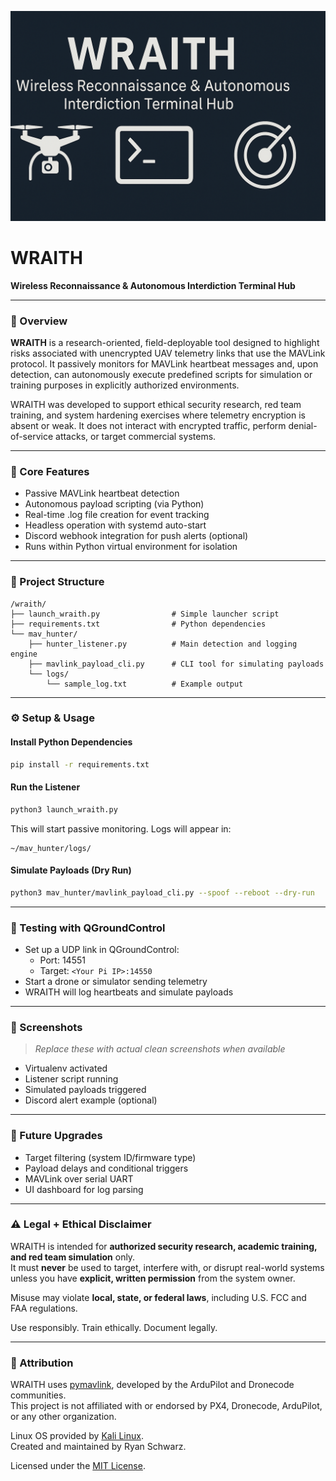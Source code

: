 ![WRAITH Banner](WRAITH_Github_project_banner.png)

# WRAITH  
**Wireless Reconnaissance & Autonomous Interdiction Terminal Hub**

---

### 📡 Overview

**WRAITH** is a research-oriented, field-deployable tool designed to highlight risks associated with unencrypted UAV telemetry links that use the MAVLink protocol. It passively monitors for MAVLink heartbeat messages and, upon detection, can autonomously execute predefined scripts for simulation or training purposes in explicitly authorized environments.

WRAITH was developed to support ethical security research, red team training, and system hardening exercises where telemetry encryption is absent or weak. It does not interact with encrypted traffic, perform denial-of-service attacks, or target commercial systems.

---

### 🧰 Core Features

- Passive MAVLink heartbeat detection
- Autonomous payload scripting (via Python)
- Real-time .log file creation for event tracking
- Headless operation with systemd auto-start
- Discord webhook integration for push alerts (optional)
- Runs within Python virtual environment for isolation

---

### 📁 Project Structure

```
/wraith/
├── launch_wraith.py                # Simple launcher script
├── requirements.txt                # Python dependencies
└── mav_hunter/
    ├── hunter_listener.py          # Main detection and logging engine
    ├── mavlink_payload_cli.py      # CLI tool for simulating payloads
    └── logs/
        └── sample_log.txt          # Example output
```

---

### ⚙️ Setup & Usage

#### Install Python Dependencies

```bash
pip install -r requirements.txt
```

#### Run the Listener

```bash
python3 launch_wraith.py
```

This will start passive monitoring. Logs will appear in:
```
~/mav_hunter/logs/
```

#### Simulate Payloads (Dry Run)

```bash
python3 mav_hunter/mavlink_payload_cli.py --spoof --reboot --dry-run
```

---

### 🧪 Testing with QGroundControl

- Set up a UDP link in QGroundControl:
  - Port: 14551
  - Target: `<Your Pi IP>:14550`
- Start a drone or simulator sending telemetry
- WRAITH will log heartbeats and simulate payloads

---

### 📸 Screenshots

> _Replace these with actual clean screenshots when available_

- Virtualenv activated
- Listener script running
- Simulated payloads triggered
- Discord alert example (optional)

---

### 🚧 Future Upgrades

- Target filtering (system ID/firmware type)
- Payload delays and conditional triggers
- MAVLink over serial UART
- UI dashboard for log parsing

---

### ⚠️ Legal + Ethical Disclaimer

WRAITH is intended for **authorized security research, academic training, and red team simulation** only.  
It must **never** be used to target, interfere with, or disrupt real-world systems unless you have **explicit, written permission** from the system owner.

Misuse may violate **local, state, or federal laws**, including U.S. FCC and FAA regulations.

Use responsibly. Train ethically. Document legally.

---

### 📎 Attribution

WRAITH uses [pymavlink](https://github.com/ArduPilot/pymavlink), developed by the ArduPilot and Dronecode communities.  
This project is not affiliated with or endorsed by PX4, Dronecode, ArduPilot, or any other organization.

Linux OS provided by [Kali Linux](https://www.kali.org/).  
Created and maintained by Ryan Schwarz.

Licensed under the [MIT License](LICENSE).
